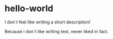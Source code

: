 # hello-world
I don`t feel like writing a short description!

Because i don`t like writing text, never liked in fact. 

